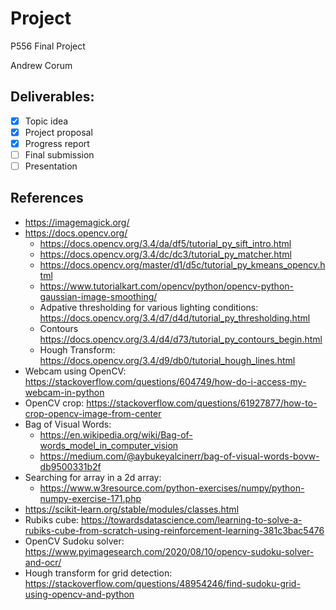 # Project
P556 Final Project

Andrew Corum

## Deliverables:
- [x] Topic idea
- [x] Project proposal
- [x] Progress report
- [ ] Final submission
- [ ] Presentation

## References
* https://imagemagick.org/
* https://docs.opencv.org/
    * https://docs.opencv.org/3.4/da/df5/tutorial_py_sift_intro.html
    * https://docs.opencv.org/3.4/dc/dc3/tutorial_py_matcher.html
    * https://docs.opencv.org/master/d1/d5c/tutorial_py_kmeans_opencv.html
    * https://www.tutorialkart.com/opencv/python/opencv-python-gaussian-image-smoothing/
    * Adpative thresholding for various lighting conditions: https://docs.opencv.org/3.4/d7/d4d/tutorial_py_thresholding.html
    * Contours https://docs.opencv.org/3.4/d4/d73/tutorial_py_contours_begin.html
    * Hough Transform: https://docs.opencv.org/3.4/d9/db0/tutorial_hough_lines.html
* Webcam using OpenCV: https://stackoverflow.com/questions/604749/how-do-i-access-my-webcam-in-python
* OpenCV crop: https://stackoverflow.com/questions/61927877/how-to-crop-opencv-image-from-center
* Bag of Visual Words:
    * https://en.wikipedia.org/wiki/Bag-of-words_model_in_computer_vision
    * https://medium.com/@aybukeyalcinerr/bag-of-visual-words-bovw-db9500331b2f
* Searching for array in a 2d array:
    * https://www.w3resource.com/python-exercises/numpy/python-numpy-exercise-171.php
* https://scikit-learn.org/stable/modules/classes.html
* Rubiks cube: https://towardsdatascience.com/learning-to-solve-a-rubiks-cube-from-scratch-using-reinforcement-learning-381c3bac5476
* OpenCV Sudoku solver: https://www.pyimagesearch.com/2020/08/10/opencv-sudoku-solver-and-ocr/
* Hough transform for grid detection: https://stackoverflow.com/questions/48954246/find-sudoku-grid-using-opencv-and-python
